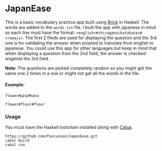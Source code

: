 # JapanEase
This is a basic vocabulary practice app built using [Brick](https://hackage.haskell.org/package/brick) in Haskell. The words are added to the `words.txt` file. I built the app with japanese in mind so each line must have the format: ```<english>#<hiragana\katakana>#<romaji>```. The first 2 fileds are used for displaying the question and the 3rd one is for validating the answer when propted to translate from english to japanese. You could use this app for other languages but keep in mind that when displaying a question from the 2nd field, the answer is checked angainst the 3rd field.

**Note**: The questions are picked completely random so you might get the same one 2 times in a row or might not get all the words in the file.

#### Example:

`flower#はな#hana` 

`flower#fleur#fleur`
### Usage
You must have the Haskell toolchain installed along with [Cabal](https://www.haskell.org/cabal/).
```
https://github.com/Pascuioan/JapanEase.git
cabal build
cabal run
```